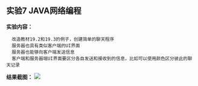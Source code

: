 ## 实验7 JAVA网络编程
**实验内容：**

      改造教材19.2和19.3的例子，创建简单的聊天程序
      服务器也具有类似客户端的UI界面
      服务器也能够向客户端发送信息
      客户端和服务器端UI界面要区分各自发送和接收到的信息，比如可以使用颜色区分彼此的聊天记录


**结果截图：**
 ![](https://github.com/BinZrs/JavaLab/raw/master/Image/TCP编程.png)
